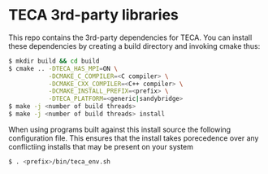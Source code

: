 # TECA 3rd-party libraries
This repo contains the 3rd-party dependencies for TECA. You can install these
dependencies by creating a build directory and invoking cmake thus:

```bash
$ mkdir build && cd build
$ cmake .. -DTECA_HAS_MPI=ON \
           -DCMAKE_C_COMPILER=<C compiler> \
           -DCMAKE_CXX_COMPILER=<C++ compiler> \
           -DCMAKE_INSTALL_PREFIX=<prefix> \
           -DTECA_PLATFORM=<generic|sandybridge>
$ make -j <number of build threads>
$ make -j <number of build threads> install
```

When using programs built against this install source the following
configuration file. This ensures that the install takes porecedence
over any conflictiing installs that may be present on your system

```bash
$ . <prefix>/bin/teca_env.sh
```

